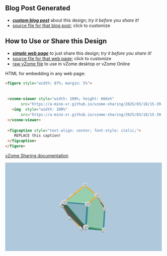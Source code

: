 
## Blog Post Generated

 - [***custom blog post***](<https://a-mino-xr.github.io/vzome-sharing/2025/03/18/11_r-15-39-43.html>) about this design; *try it before you share it!*
 - [source file for that blog post](<https://github.com/a-mino-xr/vzome-sharing/edit/main/_posts/2025-03-18-11_r-15-39-43.md>); click to customize
 


## How to Use or Share this Design

 - [***simple web page***](<https://a-mino-xr.github.io/vzome-sharing/2025/03/18/15-39-43-11_r/>) to just share this design; *try it before you share it!*
 - [source file for that web page](<https://github.com/a-mino-xr/vzome-sharing/edit/main/2025/03/18/15-39-43-11_r/index.md>); click to customize
 - [raw vZome file](<https://raw.githubusercontent.com/a-mino-xr/vzome-sharing/main/2025/03/18/15-39-43-11_r/11_r.vZome>) to use in vZome desktop or vZome Online
 
 HTML for embedding in any web page:
 ```html
<figure style="width: 87%; margin: 5%">
  
  
  <vzome-viewer style="width: 100%; height: 60dvh" 
        src="https://a-mino-xr.github.io/vzome-sharing/2025/03/18/15-39-43-11_r/11_r.vZome" >
    <img  style="width: 100%"
        src="https://a-mino-xr.github.io/vzome-sharing/2025/03/18/15-39-43-11_r/11_r.png" >
  </vzome-viewer>

  <figcaption style="text-align: center; font-style: italic;">
     REPLACE this caption!
  </figcaption>
</figure>

 ```

[vZome Sharing documentation](https://vzome.github.io/vzome/sharing.html#how-it-works)

![Image](<11_r.png>)

